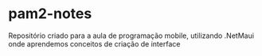 # pam2-notes
Repositório criado para a aula de programação mobile, utilizando .NetMaui onde aprendemos conceitos de criação de interface
